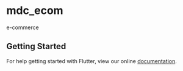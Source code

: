 # mdc_ecom

e-commerce

## Getting Started

For help getting started with Flutter, view our online
[documentation](https://flutter.io/).
